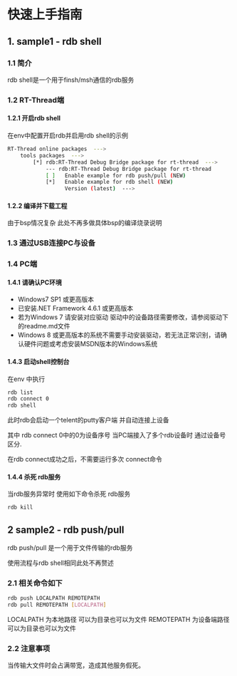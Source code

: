# 快速上手指南

## 1. sample1 - rdb shell

### 1.1 简介

rdb shell是一个用于finsh/msh通信的rdb服务

### 1.2 RT-Thread端

#### 1.2.1 开启rdb shell

在env中配置开启rdb并启用rdb shell的示例

```bash
RT-Thread online packages  --->
    tools packages  --->
        [*] rdb:RT-Thread Debug Bridge package for rt-thread  --->
            --- rdb:RT-Thread Debug Bridge package for rt-thread
            [ ]   Enable example for rdb push/pull (NEW)
            [*]   Enable example for rdb shell (NEW)
                  Version (latest)  --->
```

#### 1.2.2 编译并下载工程

由于bsp情况复杂 此处不再多做具体bsp的编译烧录说明

### 1.3 通过USB连接PC与设备

### 1.4 PC端

#### 1.4.1 请确认PC环境

- Windows7 SP1 或更高版本
- 已安装.NET Framework 4.6.1 或更高版本
- 若为Windows 7 请安装对应驱动 驱动中的设备路径需要修改，请参阅驱动下的readme.md文件
- Windows 8 或更高版本的系统不需要手动安装驱动，若无法正常识别，请确认硬件问题或考虑安装MSDN版本的Windows系统

#### 1.4.3 启动shell控制台

在env 中执行

```bash
rdb list
rdb connect 0
rdb shell
```

此时rdb会启动一个telent的putty客户端 并自动连接上设备

其中 rdb connect 0中的0为设备序号 当PC端接入了多个rdb设备时 通过设备号区分.

在rdb connect成功之后，不需要运行多次 connect命令

#### 1.4.4 杀死 rdb服务

当rdb服务异常时 使用如下命令杀死 rdb服务

```bash
rdb kill
```

## 2 sample2 - rdb push/pull

rdb push/pull 是一个用于文件传输的rdb服务

使用流程与rdb shell相同此处不再赘述

### 2.1 相关命令如下

```bash
rdb push LOCALPATH REMOTEPATH
rdb pull REMOTEPATH [LOCALPATH]
```

LOCALPATH 为本地路径 可以为目录也可以为文件
REMOTEPATH 为设备端路径 可以为目录也可以为文件

### 2.2 注意事项

当传输大文件时会占满带宽，造成其他服务假死。
